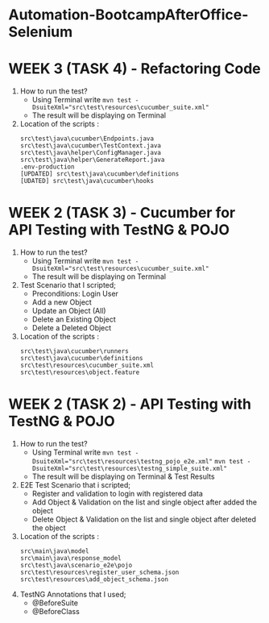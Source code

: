 # Automation-BootcampAfterOffice-Selenium

# WEEK 3 (TASK 4) - Refactoring Code

1. How to run the test?
   - Using Terminal write
     `mvn test -DsuiteXml="src\test\resources\cucumber_suite.xml"`
   - The result will be displaying on Terminal
2. Location of the scripts :
   ```
   src\test\java\cucumber\Endpoints.java
   src\test\java\cucumber\TestContext.java
   src\test\java\helper\ConfigManager.java
   src\test\java\helper\GenerateReport.java
   .env-production
   [UPDATED] src\test\java\cucumber\definitions
   [UDATED] src\test\java\cucumber\hooks
   ```

# WEEK 2 (TASK 3) - Cucumber for API Testing with TestNG & POJO

1. How to run the test?
   - Using Terminal write
     `mvn test -DsuiteXml="src\test\resources\cucumber_suite.xml"`
   - The result will be displaying on Terminal
2. Test Scenario that I scripted;
   - Preconditions: Login User
   - Add a new Object
   - Update an Object (All)
   - Delete an Existing Object
   - Delete a Deleted Object
3. Location of the scripts :
   ```
   src\test\java\cucumber\runners
   src\test\java\cucumber\definitions
   src\test\resources\cucumber_suite.xml
   src\test\resources\object.feature
   ```

# WEEK 2 (TASK 2) - API Testing with TestNG & POJO

1. How to run the test?
   - Using Terminal write
     `mvn test -DsuiteXml="src\test\resources\testng_pojo_e2e.xml"`
     `mvn test -DsuiteXml="src\test\resources\testng_simple_suite.xml"`
   - The result will be displaying on Terminal & Test Results
2. E2E Test Scenario that i scripted;
   - Register and validation to login with registered data
   - Add Object & Validation on the list and single object after added the object
   - Delete Object & Validation on the list and single object after deleted the object
3. Location of the scripts :
   ```
   src\main\java\model
   src\main\java\response_model
   src\test\java\scenario_e2e\pojo
   src\test\resources\register_user_schema.json
   src\test\resources\add_object_schema.json
   ```
4. TestNG Annotations that I used;
   - @BeforeSuite
   - @BeforeClass
